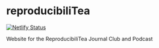 # reproducibiliTea

[![Netlify Status](https://api.netlify.com/api/v1/badges/73c3eba3-53fc-4a64-ad95-d15c930a02c7/deploy-status)](https://app.netlify.com/sites/reproducibilitea/deploys)

Website for the ReproducibiliTea Journal Club and Podcast
